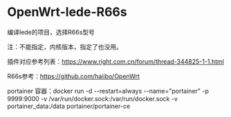 # OpenWrt-lede-R66s
编译lede的项目，选择R66s型号

注：不能指定，内核版本，指定了也没用。

插件对应参考列表：https://www.right.com.cn/forum/thread-344825-1-1.html

R66s参考：https://github.com/haiibo/OpenWrt

portainer 容器：docker run -d --restart=always --name="portainer" -p 9999:9000 -v /var/run/docker.sock:/var/run/docker.sock -v portainer_data:/data portainer/portainer-ce
